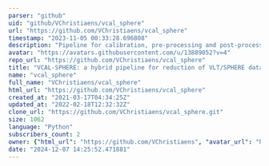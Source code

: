 ```yaml
---
parser: "github"
uid: "github/VChristiaens/vcal_sphere"
url: "https://github.com/VChristiaens/vcal_sphere"
timestamp: "2023-11-05 00:33:28.696808"
description: "Pipeline for calibration, pre-processing and post-processing of SPHERE IRDIS and IFS data, based on VIP routines.."
avatar: "https://avatars.githubusercontent.com/u/13889052?v=4"
repo_url: "https://github.com/VChristiaens/vcal_sphere"
title: "VCAL-SPHERE: a hybrid pipeline for reduction of VLT/SPHERE data"
name: "vcal_sphere"
full_name: "VChristiaens/vcal_sphere"
html_url: "https://github.com/VChristiaens/vcal_sphere"
created_at: "2021-03-17T04:34:25Z"
updated_at: "2022-02-18T12:32:32Z"
clone_url: "https://github.com/VChristiaens/vcal_sphere.git"
size: 1062
language: "Python"
subscribers_count: 2
owner: {"html_url": "https://github.com/VChristiaens", "avatar_url": "https://avatars.githubusercontent.com/u/13889052?v=4", "login": "VChristiaens", "type": "User"}
date: "2024-12-07 14:25:52.471881"
---
```

